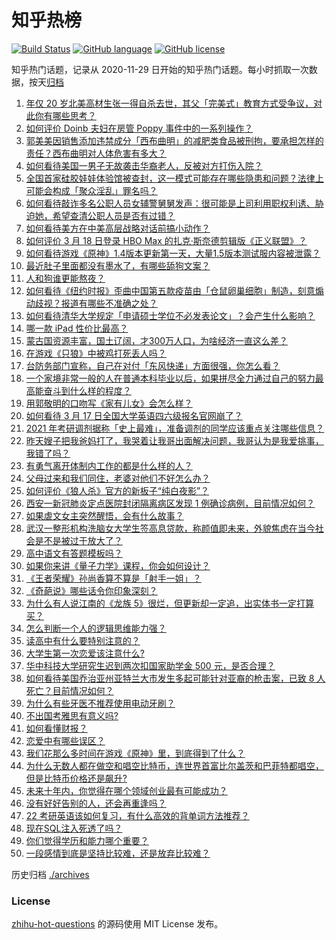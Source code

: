 # 知乎热榜
[![Build Status](https://github.com/ToWeLong/zhihu-hot-questions/workflows/CI/badge.svg)](https://github.com/ToWeLong/zhihu-hot-questions/actions)
[![GitHub language](https://img.shields.io/badge/language-golang-orange.svg)](https://golang.org/)
[![GitHub license](https://img.shields.io/github/license/ToWeLong/zhihu-hot-questions)](https://github.com/ToWeLong/zhihu-hot-questions/blob/main/LICENSE)

知乎热门话题，记录从 2020-11-29 日开始的知乎热门话题。每小时抓取一次数据，按天[归档](./archives)

<!-- BEGIN -->

1. [年仅 20 岁北美高材生张一得自杀去世，其父「完美式」教育方式受争议，对此你有哪些思考？](https://www.zhihu.com/question/449966294)
1. [如何评价 Doinb 夫妇在房管 Poppy 事件中的一系列操作？](https://www.zhihu.com/question/449945582)
1. [郭美美因销售添加违禁成分「西布曲明」的减肥类食品被刑拘，要承担怎样的责任？西布曲明对人体危害有多大？](https://www.zhihu.com/question/450038086)
1. [如何看待美国一男子无故袭击华裔老人，反被对方打伤入院？](https://www.zhihu.com/question/450009541)
1. [全国首家硅胶娃娃体验馆被查封，这一模式可能存在哪些隐患和问题？法律上可能会构成「聚众淫乱」罪名吗？](https://www.zhihu.com/question/449946558)
1. [如何看待敲诈多名公职人员女辅警舅舅发声：很可能是上司利用职权利诱、胁迫她，希望查清公职人员是否有过错？](https://www.zhihu.com/question/449963679)
1. [如何看待美方在中美高层战略对话前搞小动作？](https://www.zhihu.com/question/449880868)
1. [如何评价 3 月 18 日登录 HBO Max 的扎克·斯奈德剪辑版《正义联盟》？](https://www.zhihu.com/question/449895743)
1. [如何看待游戏《原神》1.4版本更新第一天，大量1.5版本测试服内容被泄露？](https://www.zhihu.com/question/449932149)
1. [最近肚子里面都没有墨水了，有哪些舔狗文案？](https://www.zhihu.com/question/442325192)
1. [人和狗谁更能熬夜？](https://www.zhihu.com/question/449223921)
1. [如何看待《纽约时报》歪曲中国第五款疫苗由「仓鼠卵巢细胞」制造，刻意煽动歧视？报道有哪些不准确之处？](https://www.zhihu.com/question/449995119)
1. [如何看待清华大学规定「申请硕士学位不必发表论文」？会产生什么影响？](https://www.zhihu.com/question/450026925)
1. [哪一款 iPad 性价比最高？](https://www.zhihu.com/question/308539780)
1. [蒙古国资源丰富，国土辽阔，才300万人口，为啥经济一直这么差？](https://www.zhihu.com/question/449603167)
1. [在游戏《只狼》中被鸡打死丢人吗？](https://www.zhihu.com/question/447472146)
1. [台防务部门宣称，自己在对付「东风快递」方面很强，你怎么看？](https://www.zhihu.com/question/449965641)
1. [一个家境非常一般的人在普通本科毕业以后，如果拼尽全力通过自己的努力最高能奋斗到什么样的程度？](https://www.zhihu.com/question/450001901)
1. [用郭敬明的口吻写《家有儿女》会怎么样？](https://www.zhihu.com/question/386132438)
1. [如何看待 3 月 17 日全国大学英语四六级报名官网崩了？](https://www.zhihu.com/question/449770445)
1. [2021 年考研调剂据称「史上最难」，准备调剂的同学应该重点关注哪些信息？](https://www.zhihu.com/question/449611750)
1. [昨天嫂子把我爸妈打了，我哭着让我哥出面解决问题，我哥认为是我爱挑事，我错了吗？](https://www.zhihu.com/question/449909138)
1. [有勇气离开体制内工作的都是什么样的人？](https://www.zhihu.com/question/422565725)
1. [父母过来和我们同住，老婆对他们不好怎么办？](https://www.zhihu.com/question/421849969)
1. [如何评价《狼人杀》官方的新板子“纯白夜影”？](https://www.zhihu.com/question/448797084)
1. [西安一新冠肺炎定点医院封闭隔离病区发现 1 例确诊病例，目前情况如何？](https://www.zhihu.com/question/450000435)
1. [如果虐文女主突然醒悟，会有什么故事？](https://www.zhihu.com/question/440221628)
1. [武汉一整形机构洗脑女大学生签高息贷款，称颜值即未来，外貌焦虑在当今社会是不是被过于放大了？](https://www.zhihu.com/question/449588571)
1. [高中语文有答题模板吗？](https://www.zhihu.com/question/271480167)
1. [如果你来讲《量子力学》课程，你会如何设计？](https://www.zhihu.com/question/449753123)
1. [《王者荣耀》孙尚香算不算是「射手一姐」？](https://www.zhihu.com/question/389429452)
1. [《奇葩说》哪些话令你印象深刻？](https://www.zhihu.com/question/27393130)
1. [为什么有人说江南的《龙族 5》很烂，但更新却一定追，出实体书一定打算买？](https://www.zhihu.com/question/449177403)
1. [怎么判断一个人的逻辑思维能力强？](https://www.zhihu.com/question/22998241)
1. [读高中有什么要特别注意的？](https://www.zhihu.com/question/62705051)
1. [大学生第一次恋爱该注意什么?](https://www.zhihu.com/question/441926151)
1. [华中科技大学研究生迟到两次扣国家助学金 500 元，是否合理？](https://www.zhihu.com/question/449823590)
1. [如何看待美国乔治亚州亚特兰大市发生多起可能针对亚裔的枪击案，已致 8 人死亡？目前情况如何？](https://www.zhihu.com/question/449764833)
1. [为什么有些牙医不推荐使用电动牙刷？](https://www.zhihu.com/question/364359077)
1. [不出国考雅思有意义吗?](https://www.zhihu.com/question/36307706)
1. [如何看懂财报？](https://www.zhihu.com/question/19645090)
1. [恋爱中有哪些误区？](https://www.zhihu.com/question/27097224)
1. [我们花那么多时间在游戏《原神》里，到底得到了什么？](https://www.zhihu.com/question/432100286)
1. [为什么无数人都在做空和唱空比特币，连世界首富比尔盖茨和巴菲特都唱空，但是比特币价格还是飙升?](https://www.zhihu.com/question/445438464)
1. [未来十年内，你觉得在哪个领域创业最有可能成功？](https://www.zhihu.com/question/441174586)
1. [没有好好告别的人，还会再重逢吗？](https://www.zhihu.com/question/449045348)
1. [22 考研英语该如何复习，有什么高效的背单词方法推荐？](https://www.zhihu.com/question/449776646)
1. [现在SQL注入死透了吗？](https://www.zhihu.com/question/335706717)
1. [你们觉得学历和能力哪个重要？](https://www.zhihu.com/question/448538297)
1. [一段感情到底是坚持比较难，还是放弃比较难？](https://www.zhihu.com/question/449047769)

<!-- END -->

历史归档 [./archives](./archives)


### License
[zhihu-hot-questions](https://github.com/towelong/zhihu-hot-questions) 的源码使用 MIT License 发布。